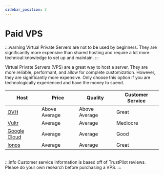 ```yaml
---
sidebar_position: 3
---
```


# Paid VPS
:::warning
Virtual Private Servers are not to be used by beginners. They are significantly more expensive than shared hosting and require a lot more technical knowledge to set up and maintain.
:::

Virtual Private Servers (VPS) are a great way to host a server. They are more reliable, performant, and allow for complete customization. However, they are significantly more expensive. Only choose this option if you are technologically experienced and have the money to spend.

| Host | Price | Quality | Customer Service |
| ---- | ----- | ------- | ---------------- |
| [OVH](https://www.ovh.com/) | Above Average | Above Average | Great |
| [Vultr](https://www.vultr.com/) | Average | Average | Mediocre |
| [Google Cloud](https://cloud.google.com/) | Average | Average | Good |
| [Ionos](https://www.ionos.com/servers/vps) | Average | Average | Great |

<br />
:::info
Customer service information is based off of TrustPilot reviews. Please do your own research before purchasing a VPS.
:::